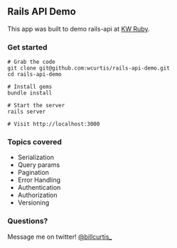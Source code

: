 ## Rails API Demo

This app was built to demo rails-api at [KW Ruby](http://www.meetup.com/kw-ruby-on-rails/).

### Get started

```
# Grab the code
git clone git@github.com:wcurtis/rails-api-demo.git
cd rails-api-demo

# Install gems
bundle install

# Start the server
rails server

# Visit http://localhost:3000
```

### Topics covered

- Serialization
- Query params
- Pagination
- Error Handling
- Authentication
- Authorization
- Versioning

### Questions?

Message me on twitter! [@billcurtis_](https://twitter.com/billcurtis_)